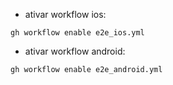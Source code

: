 - ativar workflow ios:

`gh workflow enable e2e_ios.yml`

- ativar workflow android:

`gh workflow enable e2e_android.yml`

